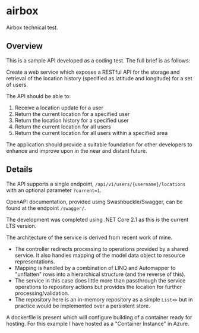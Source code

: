 # airbox
Airbox technical test.

## Overview
This is a sample API developed as a coding test. The full brief is as follows:

Create a web service which exposes a RESTful API for the storage and retrieval of the location history (specified as latitude and longitude) for a set of users.

The API should be able to:
1. Receive a location update for a user
2. Return the current location for a specified user
3. Return the location history for a specified user
4. Return the current location for all users
5. Return the current location for all users within a specified area

The application should provide a suitable foundation for other developers to enhance and
improve upon in the near and distant future.

## Details
The API supports a single endpoint, `/api/v1/users/{username}/locations` with an optional parameter `?current=1`.

OpenAPI documentation, provided using Swashbuckle/Swagger, can be found at the endpoint `/swagger/`.

The development was completed using .NET Core 2.1 as this is the current LTS version. 

The architecture of the service is derived from recent work of mine.
* The controller redirects processing to operations provided by a shared service. It also handles mapping of the model data object to resource representations.
* Mapping is handled by a combination of LINQ and Automapper to "unflatten" rows into a hierarchical structure (and the reverse of this).
* The service in this case does little more than passthrough the service operations to repository actions but provides the location for further processing/validation.
* The repository here is an in-memory repository as a simple `List<>` but in practice would be implemented over a persistent store.

A dockerfile is present which will configure building of a container ready for hosting. For this example I have hosted as a "Container Instance" in Azure.